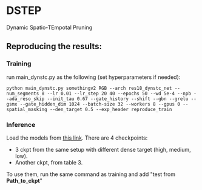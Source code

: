 # DSTEP
Dynamic Spatio-TEmpotal Pruning 

## Reproducing the results:

### Training
run main_dynstc.py as the following (set hyperparameters if needed):
```
python main_dynstc.py somethingv2 RGB --arch res18_dynstc_net --num_segments 8 --lr 0.01 --lr_step 20 40 --epochs 50 --wd 5e-4 --npb --ada_reso_skip --init_tau 0.67 --gate_history --shift --gbn --grelu --gsmx --gate_hidden_dim 1024 --batch-size 32 --workers 8 --gpus 0 --spatial_masking --den_target 0.5 --exp_header reproduce_train 
```


### Inference
Load the models from [this link](https://drive.google.com/drive/folders/1Qgj2mjQ2TjTm2MbdO1LYj9o6fiZlnGdm).
There are 4 checkpoints:
  - 3 ckpt from the same setup with different dense target (high, medium, low).
  - Another ckpt, from table 3.

To use them, run the same command as training and add "test from **Path_to_ckpt**"
